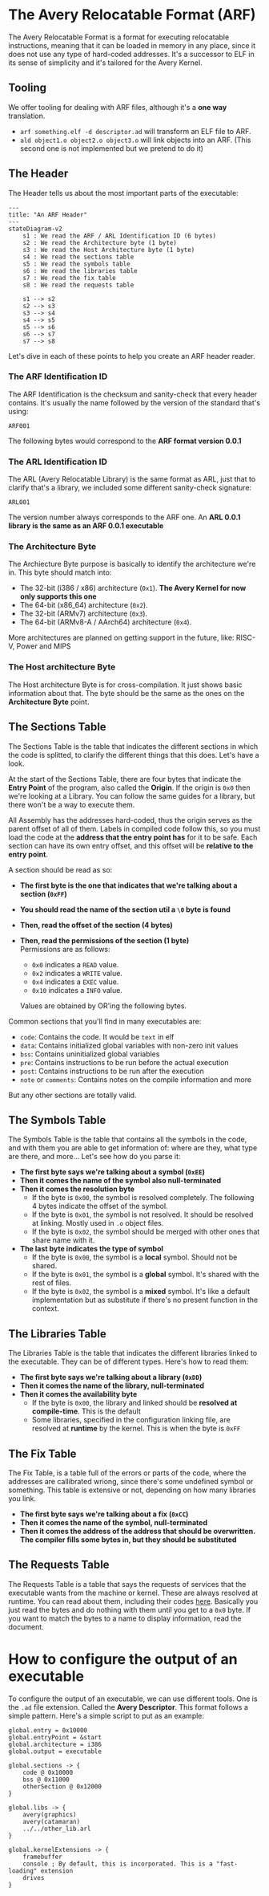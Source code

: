 # The Avery Relocatable Format (ARF) 
The Avery Relocatable Format is a format for executing relocatable instructions, meaning that it can be loaded in memory in any place, since it does not use any type of hard-coded addresses. It's a successor to ELF in its sense of simplicity and it's tailored for the Avery Kernel.

## Tooling
We offer tooling for dealing with ARF files, although it's a **one way** translation.<br>
* `arf something.elf -d descriptor.ad` will transform an ELF file to ARF.
* `ald object1.o object2.o object3.o` will link objects into an ARF. (This second one is not implemented but we pretend to do it)

## The Header
The Header tells us about the most important parts of the executable:
```mermaid
---
title: "An ARF Header"
---
stateDiagram-v2
    s1 : We read the ARF / ARL Identification ID (6 bytes)
    s2 : We read the Architecture byte (1 byte)
    s3 : We read the Host Architecture byte (1 byte)
    s4 : We read the sections table
    s5 : We read the symbols table
    s6 : We read the libraries table
    s7 : We read the fix table
    s8 : We read the requests table

    s1 --> s2
    s2 --> s3
    s3 --> s4
    s4 --> s5
    s5 --> s6
    s6 --> s7
    s7 --> s8
```

Let's dive in each of these points to help you create an ARF header reader.

### The ARF Identification ID
The ARF Identification is the checksum and sanity-check that every header contains. It's usually the name followed by the version of the standard that's using:
```
ARF001
```
The following bytes would correspond to the **ARF format version 0.0.1**

### The ARL Identification ID
The ARL (Avery Relocatable Library) is the same format as ARL, just that to clarify that's a library, we included some different sanity-check signature:
```
ARL001
```
The version number always corresponds to the ARF one. An **ARL 0.0.1 library is the same as an ARF 0.0.1 executable**

### The Architecture Byte
The Archiecture Byte purpose is basically to identify the architecture we're in. This byte should match into:
* The 32-bit (i386 / x86) architecture (`0x1`). **The Avery Kernel for now only supports this one**
* The 64-bit (x86_64) architecture (`0x2`).
* The 32-bit (ARMv7) architecture (`0x3`).
* The 64-bit (ARMv8-A / AArch64) architecture (`0x4`).

More architectures are planned on getting support in the future, like: RISC-V, Power and MIPS

### The Host architecture Byte
The Host architecture Byte is for cross-compilation. It just shows basic information about that. The byte should be the same as the ones on the **Architecture Byte** point. 

## The Sections Table
The Sections Table is the table that indicates the different sections in which the code is splitted, to clarify the different things that this does. Let's have a look.

At the start of the Sections Table, there are four bytes that indicate the **Entry Point** of the program, also called the **Origin**. If the origin is `0x0` then we're looking at a Library. You can follow the same guides for a library, but there won't be a way to execute them.

All Assembly has the addresses hard-coded, thus the origin serves as the parent offset of all of them. Labels in compiled code follow this, so you must load the code at the **address that the entry point has** for it to be safe. Each section can have its own entry offset, and this offset will be **relative to the entry point**.

A section should be read as so:
* **The first byte is the one that indicates that we're talking about a section (`0xFF`)**
* **You should read the name of the section util a `\0` byte is found**
* **Then, read the offset of the section (4 bytes)**
* **Then, read the permissions of the section (1 byte)**<br>
    Permissions are as follows:
    * `0x0` indicates a `READ` value.
    * `0x2` indicates a `WRITE` value.
    * `0x4` indicates a `EXEC` value.
    * `0x10` indicates a `INFO` value.
   
   Values are obtained by OR'ing the following bytes.

Common sections that you'll find in many executables are:
* `code`: Contains the code. It would be `text` in elf
* `data`: Contains initialized global variables with non-zero init values
* `bss`: Contains uninitialized global variables
* `pre`: Contains instructions to be run before the actual execution
* `post`: Contains instructions to be run after the execution
* `note` or `comments`: Contains notes on the compile information and more

But any other sections are totally valid.

## The Symbols Table
The Symbols Table is the table that contains all the symbols in the code, and with them you are able to get information of: where are they, what type are there, and more... Let's see how do you parse it:
* **The first byte says we're talking about a symbol (`0xEE`)**
* **Then it comes the name of the symbol also null-terminated**
* **Then it comes the resolution byte**
  * If the byte is `0x00`, the symbol is resolved completely. The following 4 bytes indicate the offset of the symbol.
  * If the byte is `0x01`, the symbol is not resolved. It should be resolved at linking. Mostly used in `.o` object files.
  * If the byte is `0x02`, the symbol should be merged with other ones that share name with it.
* **The last byte indicates the type of symbol**
  * If the byte is `0x00`, the symbol is a **local** symbol. Should not be shared.
  * If the byte is `0x01`, the symbol is a **global** symbol. It's shared with the rest of files.
  * If the byte is `0x02`, the symbol is a **mixed** symbol. It's like a default implementation but as substitute if there's no present function in the context.

## The Libraries Table
The Libraries Table is the table that indicates the different libraries linked to the executable. They can be of different types. Here's how to read them:
* **The first byte says we're talking about a library (`0xDD`)**
* **Then it comes the name of the library, null-terminated**
* **Then it comes the availability byte**
  * If the byte is `0x00`, the library and linked should be **resolved at compile-time**. This is the default
  * Some libraries, specified in the configuration linking file, are resolved at **runtime** by the kernel. This is when the byte is `0xFF`

## The Fix Table
The Fix Table, is a table full of the errors or parts of the code, where the addresses are callibrated wriong, since there's some undefined symbol or something. This table is extensive or not, depending on how many libraries you link.
* **The first byte says we're talking about a fix (`0xCC`)**
* **Then it comes the name of the symbol, null-terminated**
* **Then it comes the address of the address that should be overwritten. The compiler fills some bytes in, but they should be substituted**

## The Requests Table
The Requests Table is a table that says the requests of services that the executable wants from the machine or kernel. These are always resolved at runtime. You can read about them, including their codes [here](kernext.md).
Basically you just read the bytes and do nothing with them until you get to a `0x0` byte. If you want to match the bytes to a name to display information, read the document.

# How to configure the output of an executable
To configure the output of an executable, we can use different tools. One is the `.ad` file extension. Called the **Avery Descriptor**. This format follows a simple pattern. Here's a simple script to put as an example:

```ad
global.entry = 0x10000
global.entryPoint = &start
global.architecture = i386
global.output = executable

global.sections -> {
    code @ 0x10000
    bss @ 0x11000
    otherSection @ 0x12000
}

global.libs -> {
    avery(graphics)
    avery(catamaran)
    ../../other_lib.arl
}

global.kernelExtensions -> {
    framebuffer
    console ; By default, this is incorporated. This is a "fast-loading" extension
    drives
}
```
